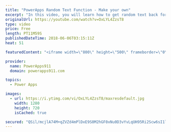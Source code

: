 ```yaml
---
title: "PowerApps Random Text Function - Make your own"
excerpt: "In this video, you will learn how to get random text back for your PowerApps apps. Turns out there is not a random text function so I show you how to make your own combining Shuffle, First, and the Table function. I also give you a quick insight into the random options that PowerApps does have. Hope"
originalUrl: https://youtube.com/watch?v=OxLYL4ZzsT8
type: video
price: Free
length: PT11M59S
publishedDateTime: 2018-06-06T03:15:11Z
heat: 51

featuredContent: "<iframe width=\"800\" height=\"500\" frameborder=\"0\" src=\"https://www.youtube.com/embed/OxLYL4ZzsT8\" allow=\"accelerometer; autoplay; encrypted-media; gyroscope; picture-in-picture\" allowfullscreen></iframe>"

provider:
  name: PowerApps911
  domain: powerapps911.com

topics:
  - Power Apps

images:
  - url: https://i.ytimg.com/vi/OxLYL4ZzsT8/maxresdefault.jpg
    width: 1280
    height: 720
    isCached: true

secured: "QSil/mcjlA74M+qZVZd4mPlDxE9S0M2hGF0xNu0D3vYvLqUH95Ri2Scw6sI1lWMWJAvu8ikHMOgSvffrZD8O/KBx5zvmB0B+TTVPbVPhurKWTbvbQa6qiBOjwRAW8xEUdN/EiSdsKDQxKY4rdUlyzvWhrDRBqEqTC914ncqWdY2uFr86wAX2kANgWoEkrYbCEC0zpx/rCSgp5nniqhEQHvLCEsHUYHKLWIH9Xetld3i8Dq1Nan3g23lzhTL+yadTmvufJoPPthrFtiJMhMsfHkj124Pwg2IgPtu4hUbcc12RueEkwQOjPpkwpn+ryEvz4PXSGphd6fRVO/dwxdzJKtQL5Ji6Wj0YmuoBnlCbNqbtooMecNv6HRIKxe0GtfO5hLILB7r+tHDNdkAQq1zhM75bXqwBDXPVis23g40TrtE=;I5tl/VkZY67iqNRbgHq3bQ=="
---
```


